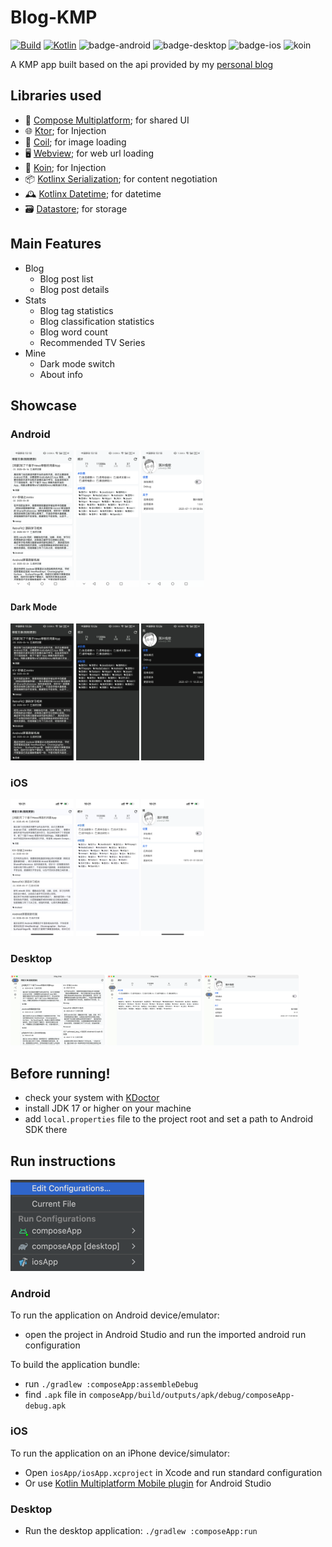 # Blog-KMP

[![Build](https://github.com/xxfast/NYTimes-KMP/actions/workflows/build.yml/badge.svg)](https://github.com/xxfast/NYTimes-KMP/actions/workflows/build.yml)
[![Kotlin](https://img.shields.io/badge/Kotlin-2.1.21-blue.svg?style=flat&logo=kotlin)](https://kotlinlang.org)
![badge-android](http://img.shields.io/badge/platform-android-6EDB8D.svg?style=flat)
![badge-desktop](http://img.shields.io/badge/platform-desktop-4D76CD.svg?style=flat)
![badge-ios](http://img.shields.io/badge/platform-ios-EAEAEA.svg?style=flat)
![koin](http://img.shields.io/badge/koin.svg?style=flat)

A KMP app built based on the api provided by my [personal blog](https://julis.wang)

## Libraries used

- 🧩 [Compose Multiplatform](https://github.com/JetBrains/compose-multiplatform); for shared UI
- 🌐 [Ktor](https://github.com/ktorio/ktor); for Injection
- 🌃 [Coil](https://github.com/coil-kt/coil); for image loading
- 🖥️ [Webview](https://github.com/KevinnZou/compose-webview-multiplatform); for web url loading
- 💉 [Koin](https://github.com/InsertKoinIO/koin); for Injection
- 📦 [Kotlinx Serialization](https://github.com/Kotlin/kotlinx.serialization); for content negotiation
- 🕰️ [Kotlinx Datetime](https://github.com/Kotlin/kotlinx-datetime); for datetime
- 🗃️ [Datastore](https://developer.android.com/topic/libraries/architecture/datastore); for storage

## Main Features

- Blog
    - Blog post list
    - Blog post details
- Stats
    - Blog tag statistics
    - Blog classification statistics
    - Blog word count
    - Recommended TV Series
- Mine
    - Dark mode switch
    - About info


## Showcase

### Android

<div>
      <img src=".img/android/1.png" width="20%" alt="博客列表" />
      <img src=".img/android/2.png" width="20%" alt="统计" />
      <img src=".img/android/3.png" width="20%" alt="我" />
</div>

#### Dark Mode

<div>
      <img src=".img/dark/1.png" width="20%" alt="博客列表" />
      <img src=".img/dark/2.png" width="20%" alt="统计" />
      <img src=".img/dark/3.png" width="20%" alt="我" />
</div>

### iOS

<div>
      <img src=".img/ios/1.jpg" width="20%" alt="博客列表" />
      <img src=".img/ios/2.jpg" width="20%" alt="统计" />
      <img src=".img/ios/3.jpg" width="20%" alt="我" />
</div>

### Desktop

<div>
      <img src=".img/desktop/1.png" width="30%" alt="博客列表" />
      <img src=".img/desktop/2.png" width="30%" alt="统计" />
      <img src=".img/desktop/3.png" width="30%" alt="我" />
</div>

## Before running!

- check your system with [KDoctor](https://github.com/Kotlin/kdoctor)
- install JDK 17 or higher on your machine
- add `local.properties` file to the project root and set a path to Android SDK there

## Run instructions

<img alt="run-config.png" src=".img/run-config.png" />

### Android

To run the application on Android device/emulator:

- open the project in Android Studio and run the imported android run configuration

To build the application bundle:

- run `./gradlew :composeApp:assembleDebug`
- find `.apk` file in `composeApp/build/outputs/apk/debug/composeApp-debug.apk`

### iOS

To run the application on an iPhone device/simulator:

- Open `iosApp/iosApp.xcproject` in Xcode and run standard configuration
- Or
  use [Kotlin Multiplatform Mobile plugin](https://plugins.jetbrains.com/plugin/14936-kotlin-multiplatform-mobile)
  for Android Studio

### Desktop

- Run the desktop application: `./gradlew :composeApp:run`





